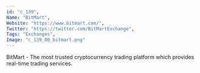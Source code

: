 ```yaml
--- 
id: "c_139", 
Name: "BitMart", 
Website: "https://www.bitmart.com/", 
Twitter: "https://twitter.com/BitMartExchange", 
Tags: "Exchanges", 
Image: "c_139_00_bitmart.png" 
--- 
```

<!--lang:en--> 
BitMart - The most trusted cryptocurrency trading platform which provides real-time trading services.
<!--lang:es--] 
BitMart - The most trusted cryptocurrency trading platform which provides real-time trading services.
<!--lang:de--] 
BitMart - The most trusted cryptocurrency trading platform which provides real-time trading services.
<!--lang:fr--] 
BitMart - The most trusted cryptocurrency trading platform which provides real-time trading services.
<!--lang:pl--] 
BitMart - The most trusted cryptocurrency trading platform which provides real-time trading services.
<!--lang:pt--] 
BitMart - The most trusted cryptocurrency trading platform which provides real-time trading services.
[!--lang:*--> 
